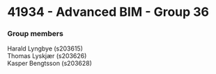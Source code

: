 # 41934 - Advanced BIM - Group 36

### Group members
Harald Lyngbye (s203615)  
Thomas Lyskjær (s203626)  
Kasper Bengtsson (s203628)
